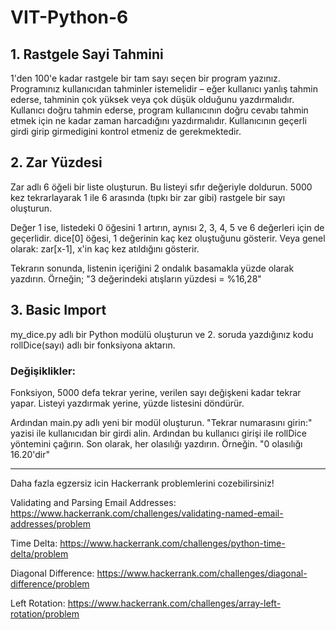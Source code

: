 # VIT-Python-6

## 1. Rastgele Sayi Tahmini

1'den 100'e kadar rastgele bir tam sayı seçen bir program yazınız. Programınız
kullanıcıdan tahminler istemelidir – eğer kullanıcı yanlış tahmin ederse,
tahminin çok yüksek veya çok düşük olduğunu yazdırmalıdır. Kullanıcı doğru
tahmin ederse, program kullanıcının doğru cevabı tahmin etmek için ne kadar
zaman harcadığını yazdırmalıdır. Kullanıcının geçerli girdi girip girmedigini
kontrol etmeniz de gerekmektedir.

## 2. Zar Yüzdesi

Zar adlı 6 öğeli bir liste oluşturun. Bu listeyi sıfır değeriyle doldurun. 5000
kez tekrarlayarak 1 ile 6 arasında (tıpkı bir zar gibi) rastgele bir sayı
oluşturun.

Değer 1 ise, listedeki 0 öğesini 1 artırın, aynısı 2, 3, 4, 5 ve 6 değerleri
için de geçerlidir. dice[0] öğesi, 1 değerinin kaç kez oluştuğunu gösterir. Veya
genel olarak: zar[x-1], x'in kaç kez atıldığını gösterir.

Tekrarın sonunda, listenin içeriğini 2 ondalık basamakla yüzde olarak yazdırın.
Örneğin; "3 değerindeki atışların yüzdesi = %16,28"

## 3. Basic Import

my_dice.py adlı bir Python modülü oluşturun ve 2. soruda yazdığınız kodu
rollDice(sayı) adlı bir fonksiyona aktarın.

### Değişiklikler:

Fonksiyon, 5000 defa tekrar yerine, verilen sayı değişkeni kadar tekrar yapar.
Listeyi yazdırmak yerine, yüzde listesini döndürür.

Ardından main.py adlı yeni bir modül oluşturun. "Tekrar numarasını girin:"
yazisi ile kullanıcıdan bir girdi alin. Ardından bu kullanıcı girişi ile
rollDice yöntemini çağırın. Son olarak, her olasılığı yazdırın. Örneğin. "0
olasılığı 16.20'dir"

---

Daha fazla egzersiz icin Hackerrank problemlerini cozebilirsiniz!

Validating and Parsing Email Addresses:
https://www.hackerrank.com/challenges/validating-named-email-addresses/problem

Time Delta: https://www.hackerrank.com/challenges/python-time-delta/problem

Diagonal Difference:
https://www.hackerrank.com/challenges/diagonal-difference/problem

Left Rotation: https://www.hackerrank.com/challenges/array-left-rotation/problem
